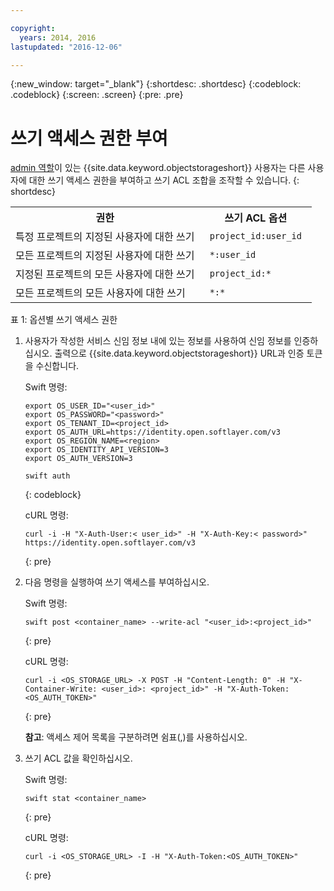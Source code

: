 ```yaml
---

copyright:
  years: 2014, 2016
lastupdated: "2016-12-06"

---
```

{:new_window: target="_blank"}
{:shortdesc: .shortdesc}
{:codeblock: .codeblock}
{:screen: .screen}
{:pre: .pre}


# 쓰기 액세스 권한 부여 

[admin 역할](/docs/services/ObjectStorage/os_access_types.html)이 있는 {{site.data.keyword.objectstorageshort}} 사용자는 다른 사용자에 대한 쓰기 액세스 권한을 부여하고 쓰기 ACL 조합을 조작할 수 있습니다.
{: shortdesc}

<table>
  <tr>
    <th> 권한 </th>
    <th> 쓰기 ACL 옵션 </th>
  </tr>
  <tr>
    <td> 특정 프로젝트의 지정된 사용자에 대한 쓰기 </td>
    <td> <code> project_id:user_id </code> </td>
  </tr>
  <tr>
    <td> 모든 프로젝트의 지정된 사용자에 대한 쓰기 </td>
    <td> <code> &#42;:user_id </code> </td>
  </tr>
  <tr>
    <td> 지정된 프로젝트의 모든 사용자에 대한 쓰기 </td>
    <td>  <code> project_id:&#42; </code> </td>
  </tr>
  <tr>
    <td> 모든 프로젝트의 모든 사용자에 대한 쓰기 </td>
    <td>  <code> &#42;:&#42; </code> </td>
  </tr>
</table>

표 1: 옵션별 쓰기 액세스 권한



1. 사용자가 작성한 서비스 신임 정보 내에 있는 정보를 사용하여 신임 정보를 인증하십시오. 출력으로 {{site.data.keyword.objectstorageshort}} URL과 인증 토큰을 수신합니다. 

    Swift 명령:

    ```
    export OS_USER_ID="<user_id>"
    export OS_PASSWORD="<password>"
    export OS_TENANT_ID=<project_id>
    export OS_AUTH_URL=https://identity.open.softlayer.com/v3
    export OS_REGION_NAME=<region>
    export OS_IDENTITY_API_VERSION=3
    export OS_AUTH_VERSION=3

    swift auth
    ```
    {: codeblock}

    cURL 명령: 

    ```
    curl -i -H "X-Auth-User:< user_id>" -H "X-Auth-Key:< password>" https://identity.open.softlayer.com/v3
    ```
    {: pre}

2. 다음 명령을 실행하여 쓰기 액세스를 부여하십시오.

    Swift 명령:

    ```
    swift post <container_name> --write-acl "<user_id>:<project_id>"
    ```
    {: pre}

    cURL 명령: 

    ```
    curl -i <OS_STORAGE_URL> -X POST -H "Content-Length: 0" -H "X-Container-Write: <user_id>: <project_id>" -H "X-Auth-Token:<OS_AUTH_TOKEN>"
    ```
    {: pre}

    **참고**: 액세스 제어 목록을 구분하려면 쉼표(,)를 사용하십시오. 

3. 쓰기 ACL 값을 확인하십시오. 

    Swift 명령:

    ```
    swift stat <container_name>
    ```
    {: pre}

    cURL 명령: 

    ```
    curl -i <OS_STORAGE_URL> -I -H "X-Auth-Token:<OS_AUTH_TOKEN>"
    ```
    {: pre}
